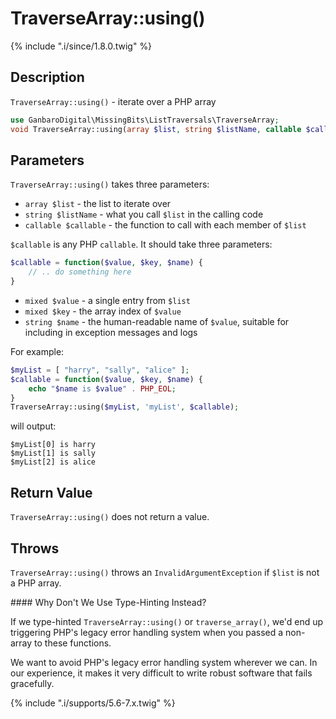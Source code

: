 # TraverseArray::using()

{% include ".i/since/1.8.0.twig" %}

## Description

`TraverseArray::using()` - iterate over a PHP array

```php
use GanbaroDigital\MissingBits\ListTraversals\TraverseArray;
void TraverseArray::using(array $list, string $listName, callable $callable);
```

## Parameters

`TraverseArray::using()` takes three parameters:

* `array $list` - the list to iterate over
* `string $listName` - what you call `$list` in the calling code
* `callable $callable` - the function to call with each member of `$list`

`$callable` is any PHP `callable`. It should take three parameters:

```php
$callable = function($value, $key, $name) {
    // .. do something here
}
```

* `mixed $value` - a single entry from `$list`
* `mixed $key` - the array index of `$value`
* `string $name` - the human-readable name of `$value`, suitable for including in exception messages and logs

For example:

```php
$myList = [ "harry", "sally", "alice" ];
$callable = function($value, $key, $name) {
    echo "$name is $value" . PHP_EOL;
}
TraverseArray::using($myList, 'myList', $callable);
```

will output:

    $myList[0] is harry
    $myList[1] is sally
    $myList[2] is alice

## Return Value

`TraverseArray::using()` does not return a value.

## Throws

`TraverseArray::using()` throws an `InvalidArgumentException` if `$list` is not a PHP array.

<div class="callout info" markdown="1">
#### Why Don't We Use Type-Hinting Instead?

If we type-hinted `TraverseArray::using()` or `traverse_array()`, we'd end up triggering PHP's legacy error handling system when you passed a non-array to these functions.

We want to avoid PHP's legacy error handling system wherever we can. In our experience, it makes it very difficult to write robust software that fails gracefully.
</div>

{% include ".i/supports/5.6-7.x.twig" %}
